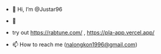 - 👋 Hi, I’m @Justar96
- 👀
- try out https://rabtune.com/ , https://pla-app.vercel.app/

- 📫 How to reach me (nalongkon1996@gmail.com)
<!---
Justar96/Justar96 is a ✨ special ✨ repository because its `README.md` (this file) appears on your GitHub profile.
You can click the Preview link to take a look at your changes.
--->
